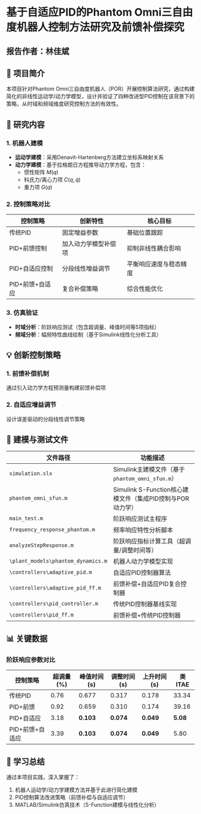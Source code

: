 # 基于自适应PID的Phantom Omni三自由度机器人控制方法研究及前馈补偿探究
## 报告作者：林佳斌

## 📌 项目简介
本项目针对Phantom Omni三自由度机器人（POR）开展控制算法研究，通过构建简化的非线性运动学/动力学模型，设计并验证了四种改进型PID控制在该背景下的策略，从时域和频域维度研究控制方法的有效性。


## 🔬 研究内容

### 1. 机器人建模
- **运动学建模**：采用Denavit-Hartenberg方法建立坐标系映射关系
- **动力学建模**：基于拉格朗日方程推导动力学方程，包含：
  - 惯性矩阵 $M(q)$
  - 科氏力/离心力项 $C(q,\dot{q})$
  - 重力项 $G(q)$

### 2. 控制策略对比
| 控制策略         | 创新特性                          | 核心目标                     |
|------------------|-----------------------------------|------------------------------|
| 传统PID          | 固定增益参数                      | 基础位置跟踪                 |
| PID+前馈控制     | 加入动力学模型补偿项              | 抑制非线性耦合影响           |
| PID+自适应控制   | 分段线性增益调节                  | 平衡响应速度与稳态精度       |
| PID+前馈+自适应  | 复合补偿策略                      | 综合性能优化                 |

### 3. 仿真验证
- **时域分析**：阶跃响应测试（包含超调量、峰值时间等5项指标）
- **频域分析**：幅频特性曲线绘制（基于Simulink线性化分析工具）

## 💡 创新控制策略

### 1. 前馈补偿机制
通过引入动力学方程预测量构建前馈补偿项
### 2. 自适应增益调节
设计误差驱动的分段线性调节策略

 
 

## 📂 建模与测试文件

| 文件路径                          | 功能描述                                     |
|-----------------------------------|--------------------------------------------|
| `simulation.slx`                  | Simulink主建模文件（基于`phantom_omni_sfun.m`）|
| `phantom_omni_sfun.m`             | Simulink S-Function核心建模文件（集成PID控制与POR动力学）|
| `main_test.m`                     | 阶跃响应测试主程序                           |
| `frequency_response_phantom.m`    | 频率响应特性分析脚本                         |
| `analyzeStepResponse.m`           | 阶跃响应指标计算工具（超调量/调整时间等）     |
| `\plant_models\phantom_dynamics.m` | 机器人动力学模型实现                         |
| `\controllers\adaptive_pid.m`      | 自适应PID控制器算法                         |
| `\controllers\adaptive_pid_ff.m`   | 前馈补偿+自适应PID复合控制器                |
| `\controllers\pid_controller.m`    | 传统PID控制器基线实现                       |
| `\controllers\pid_ff.m`            | 前馈补偿+传统PID控制器                      |

## 📊 关键数据

### 阶跃响应参数对比
| 控制策略         | 超调量(%) | 峰值时间(s) | 调整时间(s) | 上升时间(s) | 类ITAE     |
|------------------|----------|-------------|-------------|-------------|----------|
| 传统PID          | 0.76     | 0.677       | 0.317       | 0.178       | 33.34    |
| PID+前馈         | 0.92     | 0.659       | 0.310       | 0.174       | 39.16    |
| PID+自适应       | 3.18     | **0.103**       | **0.074**       | **0.049**       | **5.08**     |
| PID+前馈+自适应  | 3.39     | **0.103**       | **0.074**       | **0.049**       | 5.80     |


## 📝 学习总结
通过本项目实践，深入掌握了：
1. 机器人运动学/动力学建模方法并基于此进行简化建模
2. PID控制算法改进策略（前馈补偿与自适应调节）
3. MATLAB/Simulink仿真技术（S-Function建模与线性化分析）
